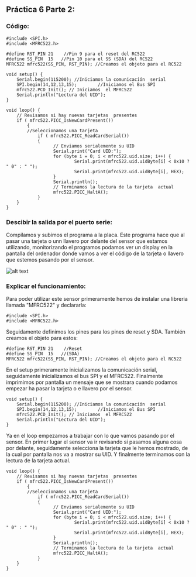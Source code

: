 ## Práctica 6 Parte 2:

### Código:
```
#include <SPI.h>
#include <MFRC522.h>

#define RST_PIN	21    //Pin 9 para el reset del RC522
#define SS_PIN	15   //Pin 10 para el SS (SDA) del RC522
MFRC522 mfrc522(SS_PIN, RST_PIN); //Creamos el objeto para el RC522

void setup() {
	Serial.begin(115200); //Iniciamos la comunicación  serial
	SPI.begin(14,12,13,15);        //Iniciamos el Bus SPI
	mfrc522.PCD_Init(); // Iniciamos  el MFRC522
	Serial.println("Lectura del UID");
}

void loop() {
	// Revisamos si hay nuevas tarjetas  presentes
	if ( mfrc522.PICC_IsNewCardPresent()) 
        {  
  		//Seleccionamos una tarjeta
            if ( mfrc522.PICC_ReadCardSerial()) 
            {
                  // Enviamos serialemente su UID
                  Serial.print("Card UID:");
                  for (byte i = 0; i < mfrc522.uid.size; i++) {
                          Serial.print(mfrc522.uid.uidByte[i] < 0x10 ? " 0" : " ");
                          Serial.print(mfrc522.uid.uidByte[i], HEX);   
                  } 
                  Serial.println();
                  // Terminamos la lectura de la tarjeta  actual
                  mfrc522.PICC_HaltA();         
            }      
	}	
}

```

### Descibir la salida por el puerto serie:
Compilamos y subimos el programa a la placa. Este programa hace que al pasar una tarjeta o unn llavero por delante del sensor que estamos utilizando, monitorizando el programos podamos ver un display en la pantalla del ordenador donde vamos a ver el código de la tarjeta o llavero que estemos pasando por el sensor.

![alt text](Captura.JPG)

### Explicar el funcionamiento:
Para poder utilizar este sensor primeramente hemos de instalar una libreria llamada "MFRC522" y declararla:
```
#include <SPI.h>
#include <MFRC522.h>
```

Seguidamente definimos los pines para los pines de reset y SDA. También creamos el objeto para estos:
```
#define RST_PIN	21    //Reset
#define SS_PIN	15   //(SDA)
MFRC522 mfrc522(SS_PIN, RST_PIN); //Creamos el objeto para el RC522
```

En el setup primeramente inicializamos la comunicación serial, seguidamente inicializamos el bus SPI y el MFRC522. Finalmente imprimimos por pantalla un mensaje que se mostrara cuando podamos empezar ha pasar la tarjeta o e llavero por el sensor.
```
void setup() {
	Serial.begin(115200); //Iniciamos la comunicación  serial
	SPI.begin(14,12,13,15);        //Iniciamos el Bus SPI
	mfrc522.PCD_Init(); // Iniciamos  el MFRC522
	Serial.println("Lectura del UID");
}
```

Ya en el loop empezamos a trabajar con lo que vamos pasando por el sensor. En primer lugar el sensor va ir revisando si pasamos alguna cosa por delante, seguidamente selecciona la tarjeta que le hemos mostrado, de la cual por pantalla nos va a mostrar su UID. Y finalmente terminamos con la lectura de la tarjeta actual.
```
void loop() {
	// Revisamos si hay nuevas tarjetas  presentes
	if ( mfrc522.PICC_IsNewCardPresent()) 
        {  
  		//Seleccionamos una tarjeta
            if ( mfrc522.PICC_ReadCardSerial()) 
            {
                  // Enviamos serialemente su UID
                  Serial.print("Card UID:");
                  for (byte i = 0; i < mfrc522.uid.size; i++) {
                          Serial.print(mfrc522.uid.uidByte[i] < 0x10 ? " 0" : " ");
                          Serial.print(mfrc522.uid.uidByte[i], HEX);   
                  } 
                  Serial.println();
                  // Terminamos la lectura de la tarjeta  actual
                  mfrc522.PICC_HaltA();         
            }      
	}	
}
```
